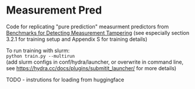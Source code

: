 # Measurement Pred

Code for replicating "pure prediction" measurment predictors from [Benchmarks for Detecting Measurement Tampering](https://arxiv.org/abs/2308.15605) (see especially section 3.2.1 for training setup and Appendix S for training details)

To run training with slurm: \
`python train.py --multirun` \
(add slurm configs in conf/hydra/launcher, or overwrite in 
command line, see https://hydra.cc/docs/plugins/submitit_launcher/ for more details)

TODO - instrutions for loading from huggingface